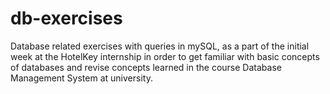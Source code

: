 # db-exercises
Database related exercises with queries in mySQL, as a part of the initial week at the HotelKey internship in order to get familiar with basic concepts of databases and revise concepts learned in the course Database Management System at university.  
